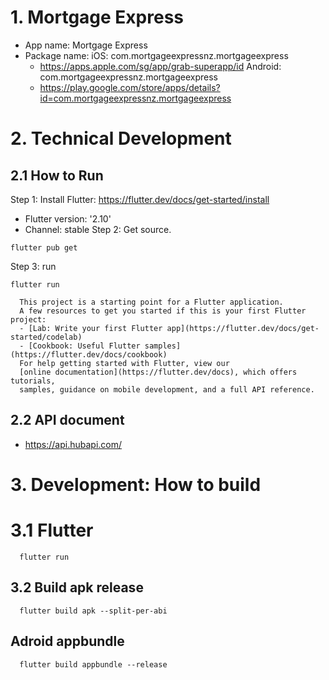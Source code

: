 # 1. Mortgage Express 
- App name: Mortgage Express
- Package name: 
  iOS: com.mortgageexpressnz.mortgageexpress
    - https://apps.apple.com/sg/app/grab-superapp/id
  Android: com.mortgageexpressnz.mortgageexpress
    - https://play.google.com/store/apps/details?id=com.mortgageexpressnz.mortgageexpress

# 2. Technical Development

## 2.1 How to Run
Step 1: Install Flutter: https://flutter.dev/docs/get-started/install
  - Flutter version: '2.10'
  - Channel: stable
Step 2: Get source.
  ```
  flutter pub get
  ```
Step 3: run
  ```
  flutter run
  ```

```
  This project is a starting point for a Flutter application.
  A few resources to get you started if this is your first Flutter project:
  - [Lab: Write your first Flutter app](https://flutter.dev/docs/get-started/codelab)
  - [Cookbook: Useful Flutter samples](https://flutter.dev/docs/cookbook)
  For help getting started with Flutter, view our
  [online documentation](https://flutter.dev/docs), which offers tutorials,
  samples, guidance on mobile development, and a full API reference.
```

## 2.2 API document
  - https://api.hubapi.com/

# 3. Development: How to build 
# 3.1 Flutter
```
  flutter run
```

## 3.2 Build apk release

```
  flutter build apk --split-per-abi
```

## Adroid appbundle 

```
  flutter build appbundle --release
```

